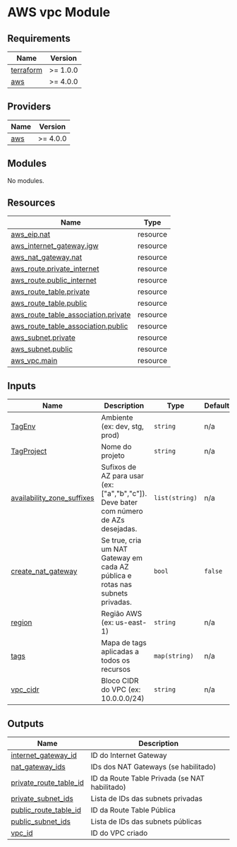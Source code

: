 # AWS vpc Module

## Requirements

| Name | Version |
|------|---------|
| <a name="requirement_terraform"></a> [terraform](#requirement\_terraform) | >= 1.0.0 |
| <a name="requirement_aws"></a> [aws](#requirement\_aws) | >= 4.0.0 |

## Providers

| Name | Version |
|------|---------|
| <a name="provider_aws"></a> [aws](#provider\_aws) | >= 4.0.0 |

## Modules

No modules.

## Resources

| Name | Type |
|------|------|
| [aws_eip.nat](https://registry.terraform.io/providers/hashicorp/aws/latest/docs/resources/eip) | resource |
| [aws_internet_gateway.igw](https://registry.terraform.io/providers/hashicorp/aws/latest/docs/resources/internet_gateway) | resource |
| [aws_nat_gateway.nat](https://registry.terraform.io/providers/hashicorp/aws/latest/docs/resources/nat_gateway) | resource |
| [aws_route.private_internet](https://registry.terraform.io/providers/hashicorp/aws/latest/docs/resources/route) | resource |
| [aws_route.public_internet](https://registry.terraform.io/providers/hashicorp/aws/latest/docs/resources/route) | resource |
| [aws_route_table.private](https://registry.terraform.io/providers/hashicorp/aws/latest/docs/resources/route_table) | resource |
| [aws_route_table.public](https://registry.terraform.io/providers/hashicorp/aws/latest/docs/resources/route_table) | resource |
| [aws_route_table_association.private](https://registry.terraform.io/providers/hashicorp/aws/latest/docs/resources/route_table_association) | resource |
| [aws_route_table_association.public](https://registry.terraform.io/providers/hashicorp/aws/latest/docs/resources/route_table_association) | resource |
| [aws_subnet.private](https://registry.terraform.io/providers/hashicorp/aws/latest/docs/resources/subnet) | resource |
| [aws_subnet.public](https://registry.terraform.io/providers/hashicorp/aws/latest/docs/resources/subnet) | resource |
| [aws_vpc.main](https://registry.terraform.io/providers/hashicorp/aws/latest/docs/resources/vpc) | resource |

## Inputs

| Name | Description | Type | Default | Required |
|------|-------------|------|---------|:--------:|
| <a name="input_TagEnv"></a> [TagEnv](#input\_TagEnv) | Ambiente (ex: dev, stg, prod) | `string` | n/a | yes |
| <a name="input_TagProject"></a> [TagProject](#input\_TagProject) | Nome do projeto | `string` | n/a | yes |
| <a name="input_availability_zone_suffixes"></a> [availability\_zone\_suffixes](#input\_availability\_zone\_suffixes) | Sufixos de AZ para usar (ex: ["a","b","c"]). Deve bater com número de AZs desejadas. | `list(string)` | n/a | yes |
| <a name="input_create_nat_gateway"></a> [create\_nat\_gateway](#input\_create\_nat\_gateway) | Se true, cria um NAT Gateway em cada AZ pública e rotas nas subnets privadas. | `bool` | `false` | no |
| <a name="input_region"></a> [region](#input\_region) | Região AWS (ex: us-east-1) | `string` | n/a | yes |
| <a name="input_tags"></a> [tags](#input\_tags) | Mapa de tags aplicadas a todos os recursos | `map(string)` | n/a | yes |
| <a name="input_vpc_cidr"></a> [vpc\_cidr](#input\_vpc\_cidr) | Bloco CIDR do VPC (ex: 10.0.0.0/24) | `string` | n/a | yes |

## Outputs

| Name | Description |
|------|-------------|
| <a name="output_internet_gateway_id"></a> [internet\_gateway\_id](#output\_internet\_gateway\_id) | ID do Internet Gateway |
| <a name="output_nat_gateway_ids"></a> [nat\_gateway\_ids](#output\_nat\_gateway\_ids) | IDs dos NAT Gateways (se habilitado) |
| <a name="output_private_route_table_id"></a> [private\_route\_table\_id](#output\_private\_route\_table\_id) | ID da Route Table Privada (se NAT habilitado) |
| <a name="output_private_subnet_ids"></a> [private\_subnet\_ids](#output\_private\_subnet\_ids) | Lista de IDs das subnets privadas |
| <a name="output_public_route_table_id"></a> [public\_route\_table\_id](#output\_public\_route\_table\_id) | ID da Route Table Pública |
| <a name="output_public_subnet_ids"></a> [public\_subnet\_ids](#output\_public\_subnet\_ids) | Lista de IDs das subnets públicas |
| <a name="output_vpc_id"></a> [vpc\_id](#output\_vpc\_id) | ID do VPC criado |
